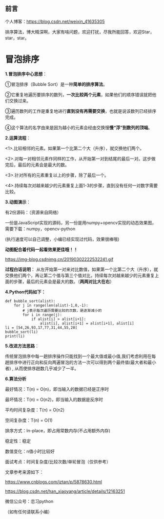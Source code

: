 ## 前言
个人博客：https://blog.csdn.net/weixin_41635305

排序算法，博大精深啊，大家有啥问题，欢迎打扰，尽我所能回答，欢迎Star，star，star。

# 冒泡排序

**1.冒泡排序中心思想**：

①冒泡排序（Bubble Sort）是一种**简单的排序算法**。

②它重复地遍历要排序的数列，**一次比较两个元素**，如果他们的顺序错误就把他们交换过来。

③遍历数列的工作是重复地进行**直到没有再需要交换**，也就是说该数列已经排序完成。

④这个算法的名字由来是因为越小的元素会经由交换慢**慢“浮”到数列的顶端**。


**2.运算流程**：

<1>.比较相邻的元素。如果第一个比第二个大（升序），就交换他们两个。

<2>.对每一对相邻元素作同样的工作，从开始第一对到结尾的最后一对。这步做完后，最后的元素会是最大的数。

<3>.针对所有的元素重复以上的步骤，除了最后一个。

<4>.持续每次对越来越少的元素重复上面1-3的步骤，直到没有任何一对数字需要比较。


**3.动图演示**：

有2份源码：（资源来自网络）

一份是JavaScript实现的源码，另一份是用numpy+opencv实现的动态效果图，需要下载：numpy，opencv-python

(执行速度可以自己调整，小编已经实现过代码，效果很棒哦)

**动图配合着代码一起看效果更佳哦！！**

https://img-blog.csdnimg.cn/20190302222532241.gif

**过程白话说明**：
从左开始第一对来对比数值，如果第一个比第二个大（升序），就交换他们两个，再让第二个值与第三个值对比，持续每次对越来越少的元素重复上面的步骤，最后的元素会是最大的数。（**两两对比大在右**）

**4.Python代码如下：**
```
def bubble_sort(alist):
    for j in range(len(alist)-1,0,-1):
        # j表示每次遍历需要比较的次数，是逐渐减小的
        for i in range(j):
            if alist[i] > alist[i+1]:
                alist[i], alist[i+1] = alist[i+1], alist[i]
li = [54,26,93,17,77,31,44,55,20]
bubble_sort(li)
print(li)
```


**5.改进方法思路**：

传统冒泡排序中每一趟排序操作只能找到一个最大值或最小值,我们考虑利用在每趟排序中进行正向和反向两遍冒泡的方法一次可以得到两个最终值(最大者和最小者) , 从而使排序趟数几乎减少了一半。


**6.算法分析**

最好情况：T(n) = O(n)，即当输入的数据已经是正序时

最坏情况：T(n) = O(n2)，即当输入的数据是反序时

平均时间复杂度：T(n) = O(n2)

空间复杂度：T(n) = O(1)

排序方式：In-place，即占用常数内存(不占用额外内存)

稳定性：稳定

数值变化：n值小时比较好

面试考点：时间复杂度/比较次数/单轮冒泡（仅供参考）




文章参考来源如下：

https://www.cnblogs.com/jztan/p/5878630.html

https://blog.csdn.net/han_xiaoyang/article/details/12163251

微信公众号：恋习python


（如有任何请联系小编）
